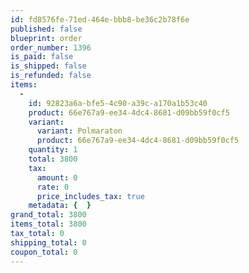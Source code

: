 ```yaml
---
id: fd8576fe-71ed-464e-bbb8-be36c2b78f6e
published: false
blueprint: order
order_number: 1396
is_paid: false
is_shipped: false
is_refunded: false
items:
  -
    id: 92823a6a-bfe5-4c90-a39c-a170a1b53c40
    product: 66e767a9-ee34-4dc4-8681-d09bb59f0cf5
    variant:
      variant: Polmaraton
      product: 66e767a9-ee34-4dc4-8681-d09bb59f0cf5
    quantity: 1
    total: 3800
    tax:
      amount: 0
      rate: 0
      price_includes_tax: true
    metadata: {  }
grand_total: 3800
items_total: 3800
tax_total: 0
shipping_total: 0
coupon_total: 0
---
```

